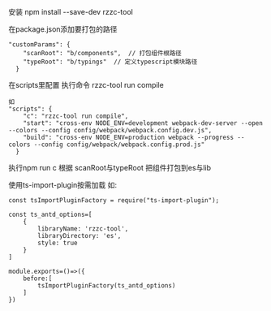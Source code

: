 安装
npm install --save-dev rzzc-tool

在package.json添加要打包的路径
```
"customParams": {
    "scanRoot": "b/components",  // 打包组件根路径
    "typeRoot": "b/typings"  // 定义typescript模块路径
  }
```
在scripts里配置
执行命令
rzzc-tool run compile
```
如
"scripts": {
    "c": "rzzc-tool run compile",
    "start": "cross-env NODE_ENV=development webpack-dev-server --open --colors --config config/webpack/webpack.config.dev.js",
    "build": "cross-env NODE_ENV=production webpack --progress --colors --config config/webpack/webpack.config.prod.js"
  }
```
执行npm run c
根据 scanRoot与typeRoot 把组件打包到es与lib

使用ts-import-plugin按需加载
如:
```
const tsImportPluginFactory = require("ts-import-plugin");

const ts_antd_options=[
    {
        libraryName: 'rzzc-tool',
        libraryDirectory: 'es',
        style: true
    }
]

module.exports=()=>({    
    before:[
        tsImportPluginFactory(ts_antd_options)
    ]
})
```


